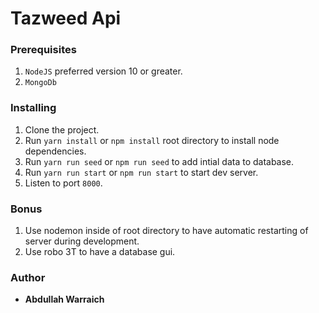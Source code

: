 # Tazweed Api

### Prerequisites

1. `NodeJS` preferred version 10 or greater.
2. `MongoDb`

### Installing

1. Clone the project.
2. Run `yarn install` or `npm install` root directory to install node dependencies.
3. Run `yarn run seed` or `npm run seed` to add intial data to database.
4. Run `yarn run start` or `npm run start` to start dev server.
5. Listen to port `8000`.

### Bonus

1. Use nodemon inside of root directory to have automatic restarting of server during development.
2. Use robo 3T to have a database gui.

### Author

- **Abdullah Warraich**
